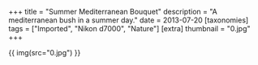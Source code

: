 +++
title = "Summer Mediterranean Bouquet"
description = "A mediterranean bush in a summer day."
date = 2013-07-20
[taxonomies]
tags = ["Imported", "Nikon d7000", "Nature"]
[extra]
thumbnail = "0.jpg"
+++

{{ img(src="0.jpg") }}
